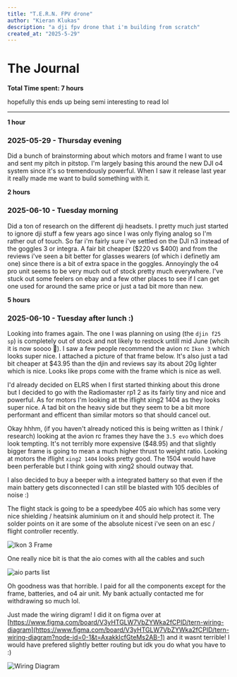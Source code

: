 ```yaml
---
title: "T.E.R.N. FPV drone"
author: "Kieran Klukas"
description: "a dji fpv drone that i'm building from scratch"
created_at: "2025-5-29"
---
```


# The Journal

**Total Time spent: 7 hours**

hopefully this ends up being semi interesting to read lol

---

**1 hour**
### 2025-05-29 - Thursday evening

Did a bunch of brainstorming about which motors and frame I want to use and sent my pitch in pitstop. I'm largely basing this around the new DJI o4 system since it's so tremendously powerful. When I saw it release last year it really made me want to build something with it.

**2 hours**

### 2025-06-10 - Tuesday morning

Did a ton of research on the different dji headsets. I pretty much just started to ignore dji stuff a few years ago since I was only flying analog so I'm rather out of touch. So far i'm fairly sure i've settled on the DJI n3 instead of the goggles 3 or integra. A fair bit cheaper ($220 vs $400) and from the reviews i've seen a bit better for glasses wearers (of which i definetly am one) since there is a bit of extra space in the goggles. Annoyingly the o4 pro unit seems to be very much out of stock pretty much everywhere. I've stuck out some feelers on ebay and a few other places to see if I can get one used for around the same price or just a tad bit more than new.

**5 hours**

### 2025-06-10 - Tuesday after lunch :)

Looking into frames again. The one I was planning on using (the `djin f25 sp`) is completely out of stock and not likely to restock untill mid June (whcih it is now soooo 🤷). I saw a few people recommend the avion rc `Ikon 3` which looks super nice. I attached a picture of that frame below. It's also just a tad bit cheaper at $43.95 than the djin and reviews say its about 20g lighter which is nice. Looks like props come with the frame which is nice as well. 

I'd already decided on ELRS when I first started thinking about this drone but I decided to go with the Radiomaster rp1 2 as its fairly tiny and nice and powerful. As for motors I'm looking at the iflight xing2 1404 as they looks super nice. A tad bit on the heavy side but they seem to be a bit more performant and efficent than similar motors so that should cancel out.

Okay hhhm, (if you haven't already noticed this is being written as I think / research) looking at the avion rc frames they have the `3.5 evo` which does look tempting. It's not terribly more expensive ($48.95) and that slightly bigger frame is going to mean a much higher thrust to weight ratio. Looking at motors the iflight `xing2 1404` looks pretty good. The 1504 would have been perferable but I think going with xing2 should outway that.

I also decided to buy a beeper with a integrated battery so that even if the main battery gets disconnected I can still be blasted with 105 decibles of noise :)

The flight stack is going to be a speedybee 405 aio which has some very nice shielding / heatsink aluminium on it and should help protect it. The solder points on it are some of the absolute nicest i've seen on an esc / flight controller recently.

![Ikon 3 Frame](https://avionrc.com/product_images/k/978/i3_FA__53399_zoom.jpg)

One really nice bit is that the aio comes with all the cables and such 

![aio parts list](https://store-fhxxhuiq8q.mybigcommerce.com/product_images/img_speedybee_f405_aio_40a/F405-AIO-5-EN_12.jpg)

Oh goodness was that horrible. I paid for all the components except for the frame, batteries, and o4 air unit. My bank actually contacted me for withdrawing so much lol.

Just made the wiring digram! I did it on figma over at [https://www.figma.com/board/V3yHTGLW7VbZYWka2fCPID/tern-wiring-diagram](https://www.figma.com/board/V3yHTGLW7VbZYWka2fCPID/tern-wiring-diagram?node-id=0-1&t=AxakkIcfGteMs2AB-1) and it wasnt terrible! I would have prefered slightly better routing but idk you do what you have to :)

![Wiring Diagram](https://raw.githubusercontent.com/taciturnaxolotl/tern/main/schematic.jpg)
